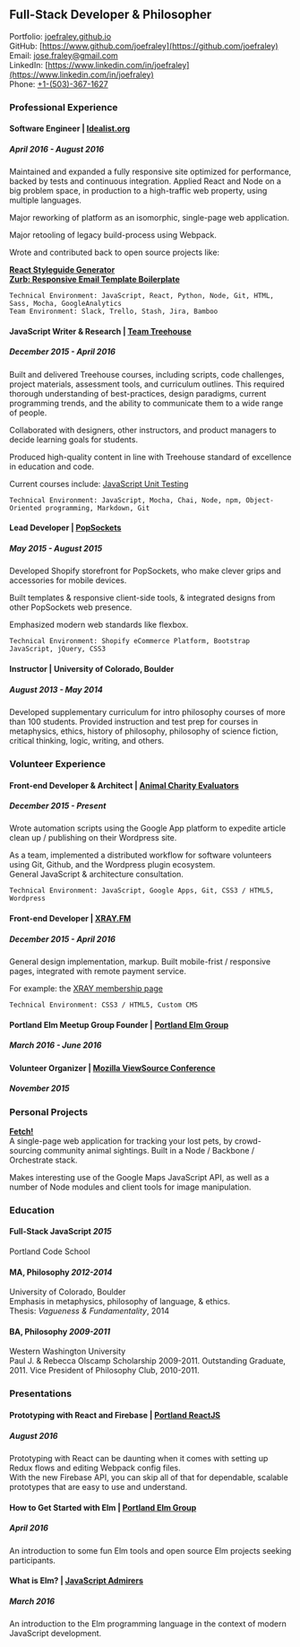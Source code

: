 ## Full-Stack Developer & Philosopher  
Portfolio: [joefraley.github.io](https://joefraley.github.io)  
GitHub: [https://www.github.com/joefraley](https://github.com/joefraley)  
Email: [jose.fraley@gmail.com](mailto:jose.fraley@gmail.com)  
LinkedIn: [https://www.linkedin.com/in/joefraley](https://www.linkedin.com/in/joefraley)  
Phone: [+1-(503)-367-1627](tel:+1-503-367-1627)  

### Professional Experience  
#### Software Engineer | [**Idealist.org**](http://www.idealist.org)  
##### April 2016 - August 2016  

Maintained and expanded a fully responsive site optimized for performance, backed by tests and continuous integration. Applied React and Node on a big problem space, in production to a high-traffic web property, using multiple languages.  

Major reworking of platform as an isomorphic, single-page web application.  

Major retooling of legacy build-process using Webpack.  

Wrote and contributed back to open source projects like:  

[**React Styleguide Generator**](https://github.com/pocotan001/react-styleguide-generator)  
[**Zurb: Responsive Email Template Boilerplate**](https://github.com/joefraley/responsive-email-template-boilerplate)  

    Technical Environment: JavaScript, React, Python, Node, Git, HTML, Sass, Mocha, GoogleAnalytics  
    Team Environment: Slack, Trello, Stash, Jira, Bamboo  

#### JavaScript Writer & Research | [**Team Treehouse**](https://www.teamtreehouse.com/)  
##### December 2015 - April 2016  

Built and delivered Treehouse courses, including scripts, code challenges, project materials, assessment tools, and curriculum outlines. This required thorough understanding of best-practices, design paradigms, current programming trends, and the ability to communicate them to a wide range of people.  

Collaborated with designers, other instructors, and product managers to decide learning goals for students.  

Produced high-quality content in line with Treehouse standard of excellence in education and code.  

Current courses include: [JavaScript Unit Testing](https://teamtreehouse.com/library/javascript-unit-testing)  

    Technical Environment: JavaScript, Mocha, Chai, Node, npm, Object-Oriented programming, Markdown, Git

#### Lead Developer | [**PopSockets**](https://www.popsockets.com)  
##### May 2015 - August 2015  

Developed Shopify storefront for PopSockets, who make clever grips and accessories for mobile devices.  

Built templates & responsive client-side tools, & integrated designs from other PopSockets web presence.  

Emphasized modern web standards like flexbox.  

    Technical Environment: Shopify eCommerce Platform, Bootstrap JavaScript, jQuery, CSS3

#### Instructor | **University of Colorado, Boulder**   
##### August 2013 - May 2014  

Developed supplementary curriculum for intro philosophy courses of more than 100 students. Provided instruction and test prep for courses in metaphysics, ethics, history of philosophy, philosophy of science fiction, critical thinking, logic, writing, and others.


### Volunteer Experience  
#### Front-end Developer & Architect | [**Animal Charity Evaluators**](https://www.animalcharityevaluators.org/)  
##### December 2015 - Present  

Wrote automation scripts using the Google App platform to expedite article clean up / publishing on their Wordpress site.  

As a team, implemented a distributed workflow for software volunteers using Git, Github, and the Wordpress plugin ecosystem.  
General JavaScript & architecture consultation.  

    Technical Environment: JavaScript, Google Apps, Git, CSS3 / HTML5, Wordpress

#### Front-end Developer | [**XRAY.FM**](https://www.xray.fm)  
##### December 2015 - April 2016  

General design implementation, markup. Built mobile-frist / responsive pages, integrated with remote payment service.  

For example: the [XRAY membership page](http://xray.fm/membership)  

    Technical Environment: CSS3 / HTML5, Custom CMS

#### Portland Elm Meetup Group Founder | [Portland Elm Group](https://www.meetup.com/portlandelm/)  
##### March 2016 - June 2016  

#### Volunteer Organizer | [Mozilla ViewSource Conference](https://viewsourceconf.org/)  
##### November 2015  

### Personal Projects  
[**Fetch!**](http://www.fetch.love)  
A single-page web application for tracking your lost pets, by crowd-sourcing community animal sightings. Built in a Node / Backbone / Orchestrate stack.  

Makes interesting use of the Google Maps JavaScript API, as well as a number of Node modules and client tools for image manipulation.  

### Education   
#### Full-Stack JavaScript *2015*   
Portland Code School  

#### MA, Philosophy *2012-2014*  
University of Colorado, Boulder  
Emphasis in metaphysics, philosophy of language, & ethics.  
Thesis: *Vagueness & Fundamentality*, 2014  

#### BA, Philosophy *2009-2011*  
Western Washington University  
Paul J. & Rebecca Olscamp Scholarship 2009-2011. Outstanding Graduate, 2011.  Vice President of Philosophy Club, 2010-2011.  

### Presentations  
#### Prototyping with React and Firebase | [Portland ReactJS](http://www.meetup.com/Portland-ReactJS/events/233069449/)  
##### August 2016  
Prototyping with React can be daunting when it comes with setting up Redux flows and editing Webpack config files.  
With the new Firebase API, you can skip all of that for dependable, scalable prototypes that are easy to use and understand.

#### How to Get Started with Elm | [Portland Elm Group](https://www.meetup.com/portlandelm/events/228818726/)  
##### April 2016  
An introduction to some fun Elm tools and open source Elm projects seeking participants.  

#### What is Elm? | [JavaScript Admirers](https://www.meetup.com/Portland-JavaScript-Admirers/photos/26839880/)  
##### March 2016  
An introduction to the Elm programming language in the context of modern JavaScript development.  
